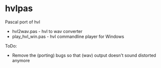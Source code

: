 # hvlpas
Pascal port of hvl
- hvl2wav.pas - hvl to wav converter
- play_hvl_win.pas - hvl commandline player for Windows

ToDo:
- Remove the (porting) bugs so that (wav) output doesn't sound distorted anymore
